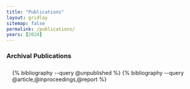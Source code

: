 ```yaml
---
title: "Publications"
layout: gridlay
sitemap: false
permalink: /publications/
years: [2024]
---
```


<style>
.jumbotron{
    padding:3%;
    padding-bottom:10px;
    padding-top:10px;
    margin-top:10px;
    margin-bottom:30px;
}
</style>

### Archival Publications
<div class="jumbotron">
{% bibliography --query @unpublished %}
{% bibliography --query @article,@inproceedings,@report %}
</div>

